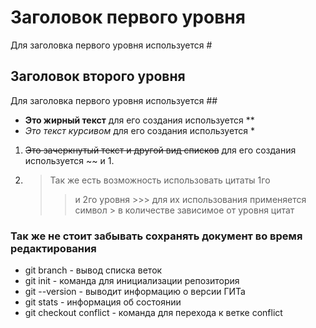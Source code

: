 # Заголовок первого уровня

Для заголовка первого уровня используется #

## Заголовок второго уровня

Для заголовка первого уровня используется ##

- **Это жирный текст** для его создания используется **
- *Это текст курсивом* для его создания используется *

1. ~~Это зачеркнутый текст и другой вид списков~~ для его создания используется ~~ и 1.
2. >Так же есть возможность использовать цитаты 1го
    >> и 2го уровня
        >>> для их использования применяется символ > в количестве зависимое от уровня цитат

### **Так же не стоит забывать сохранять документ во время редактирования**

* git branch - вывод списка веток
* git init - команда для инициализации репозитория
* git --version - выводит информацию о версии ГИТа
* git stats - информация об состоянии
* git checkout conflict - команда для перехода к ветке conflict
